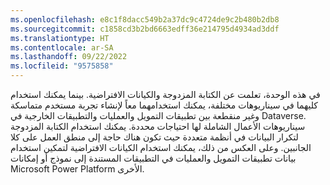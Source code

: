 ```yaml
---
ms.openlocfilehash: e8c1f8dacc549b2a37dc9c4724de9c2b480b2db8
ms.sourcegitcommit: c1858cd3b2bd6663edff36e214795d4934ad3ddf
ms.translationtype: HT
ms.contentlocale: ar-SA
ms.lasthandoff: 09/22/2022
ms.locfileid: "9575858"
---
```

في هذه الوحدة، تعلمت عن الكتابة المزدوجة والكيانات الافتراضية. بينما يمكنك استخدام كليهما في سيناريوهات مختلفة، يمكنك استخدامهما معاً لإنشاء تجربة مستخدم متماسكة وغير منقطعة بين تطبيقات التمويل والعمليات والتطبيقات الخارجية في Dataverse. سيناريوهات الأعمال الشاملة لها احتياجات محددة. يمكنك استخدام الكتابة المزدوجة لتكرار البيانات في أنظمة متعددة حيث تكون هناك حاجة إلى منطق العمل على كلا الجانبين. وعلى العكس من ذلك، يمكنك استخدام الكيانات الافتراضية لتمكين استخدام بيانات تطبيقات التمويل والعمليات في التطبيقات المستندة إلى نموذج أو إمكانات Microsoft Power Platform الأخرى.
